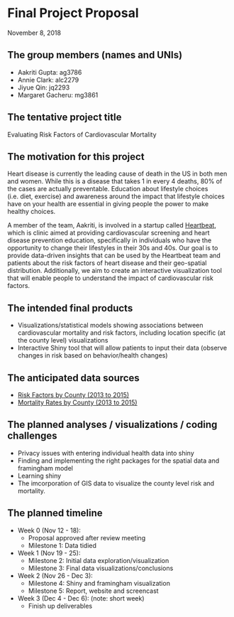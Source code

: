 Final Project Proposal
================
November 8, 2018

## The group members (names and UNIs)

  - Aakriti Gupta: ag3786
  - Annie Clark: alc2279
  - Jiyue Qin: jq2293
  - Margaret Gacheru: mg3861

## The tentative project title

Evaluating Risk Factors of Cardiovascular Mortality

## The motivation for this project

Heart disease is currently the leading cause of death in the US in both
men and women. While this is a disease that takes 1 in every 4 deaths,
80% of the cases are actually preventable. Education about lifestyle
choices (i.e. diet, exercise) and awareness around the impact that
lifestyle choices have on your health are essential in giving people the
power to make healthy choices.

A member of the team, Aakriti, is involved in a startup called
[Heartbeat](https://heartbeathealth.com/), which is clinic aimed at
providing cardiovascular screening and heart disease prevention
education, specifically in individuals who have the opportunity to
change their lifestyles in their 30s and 40s. Our goal is to provide
data-driven insights that can be used by the Heartbeat team and patients
about the risk factors of heart disease and their geo-spatial
distribution. Additionally, we aim to create an interactive
visualization tool that will enable people to understand the impact of
cardiovascular risk factors.

## The intended final products

  - Visualizations/statistical models showing associations between
    cardiovascular mortality and risk factors, including location
    specific (at the county level) visualizations
  - Interactive Shiny tool that will allow patients to input their data
    (observe changes in risk based on behavior/health changes)

## The anticipated data sources

  - [Risk Factors by County (2013
    to 2015)](http://www.countyhealthrankings.org/explore-health-rankings/rankings-data-documentation?fbclid=IwAR1YHiMm53wKQCr3nE_AhvKumi_jpJvR_HUMkQVy8ZxZKnzT2AHPhE_IwYU)
  - [Mortality Rates by County (2013
    to 2015)](https://catalog.data.gov/dataset/heart-disease-mortality-data-among-us-adults-35-by-state-territory-and-county-5fb7c?fbclid=IwAR134ApPkx99gK3qvvfWoCBjUQA45aP_OB_Ht5s0amyfTrxPJFEu0XsXBpU)

## The planned analyses / visualizations / coding challenges

  - Privacy issues with entering individual health data into shiny
  - Finding and implementing the right packages for the spatial data and
    framingham model
  - Learning shiny
  - The imcorporation of GIS data to visualize the county level risk and
    mortality.

## The planned timeline

  - Week 0 (Nov 12 - 18):
      - Proposal approved after review meeting
      - Milestone 1: Data tidied
  - Week 1 (Nov 19 - 25):
      - Milestone 2: Initial data exploration/visualization
      - Milestone 3: Final data visualizations/conclusions
  - Week 2 (Nov 26 - Dec 3):
      - Milestone 4: Shiny and framingham visualization
      - Milestone 5: Report, website and screencast
  - Week 3 (Dec 4 - Dec 6): (note: short week)
      - Finish up deliverables
